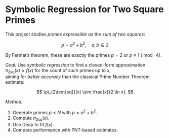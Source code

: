 # Symbolic Regression for Two Square Primes

This project studies *primes expressible as the sum of two squares*:

$$
p = a^2 + b^2,\quad a,b \in \mathbb{Z}
$$

By Fermat’s theorem, these are exactly the primes $p = 2$ or $p \equiv 1 \ (\bmod\ 4)$.

*Goal:* Use *symbolic regression* to find a closed-form approximation  
$\pi_{2\text{sq}}(x) \approx f(x)$ for the count of such primes up to $x$,  
aiming for *better accuracy* than the classical Prime Number Theorem estimate:

$$
\pi_{2\text{sq}}(x) \sim \frac{x}{2 \ln x}.
$$

*Method:*
1. Generate primes $p \leq N$ with $p = a^2 + b^2$.
2. Compute $\pi_{2\text{sq}}(x)$.
3. Use Deap to fit $f(x)$.
4. Compare performance with PNT-based estimates.


